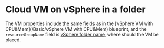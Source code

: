 # Cloud VM on vSphere in a folder

The VM properties include the same fields as in the [vSphere VM with CPU&Mem](/Basic/vSphere VM with CPU&Mem) blueprint,
and the `resourceGroupName` field is [vSphere folder name](https://docs.vmware.com/en/VMware-vSphere/6.7/com.vmware.vsphere.vcenterhost.doc/GUID-031BDB12-D3B2-4E2D-80E6-604F304B4D0C.html), where should the VM be placed.